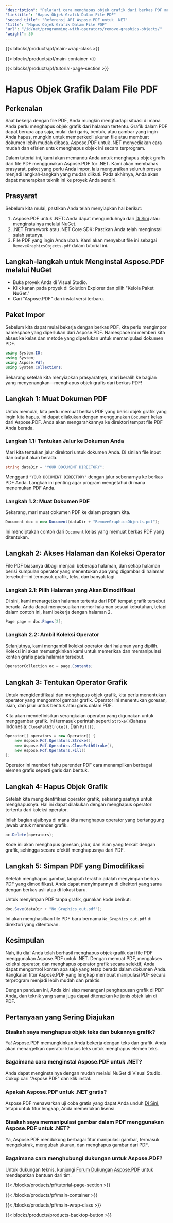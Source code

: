 ```yaml
---
"description": "Pelajari cara menghapus objek grafik dari berkas PDF menggunakan Aspose.PDF untuk .NET dalam panduan langkah demi langkah ini. Sederhanakan tugas manipulasi PDF Anda."
"linktitle": "Hapus Objek Grafik Dalam File PDF"
"second_title": "Referensi API Aspose.PDF untuk .NET"
"title": "Hapus Objek Grafik Dalam File PDF"
"url": "/id/net/programming-with-operators/remove-graphics-objects/"
"weight": 30
---
```


{{< blocks/products/pf/main-wrap-class >}}

{{< blocks/products/pf/main-container >}}

{{< blocks/products/pf/tutorial-page-section >}}

# Hapus Objek Grafik Dalam File PDF

## Perkenalan

Saat bekerja dengan file PDF, Anda mungkin menghadapi situasi di mana Anda perlu menghapus objek grafik dari halaman tertentu. Grafik dalam PDF dapat berupa apa saja, mulai dari garis, bentuk, atau gambar yang ingin Anda hapus, mungkin untuk memperkecil ukuran file atau membuat dokumen lebih mudah dibaca. Aspose.PDF untuk .NET menyediakan cara mudah dan efisien untuk menghapus objek ini secara terprogram.

Dalam tutorial ini, kami akan memandu Anda untuk menghapus objek grafis dari file PDF menggunakan Aspose.PDF for .NET. Kami akan membahas prasyarat, paket yang perlu Anda impor, lalu menguraikan seluruh proses menjadi langkah-langkah yang mudah diikuti. Pada akhirnya, Anda akan dapat menerapkan teknik ini ke proyek Anda sendiri.

## Prasyarat

Sebelum kita mulai, pastikan Anda telah menyiapkan hal berikut:

1. Aspose.PDF untuk .NET: Anda dapat mengunduhnya dari [Di Sini](https://releases.aspose.com/pdf/net/) atau menginstalnya melalui NuGet.
2. .NET Framework atau .NET Core SDK: Pastikan Anda telah menginstal salah satunya.
3. File PDF yang ingin Anda ubah. Kami akan menyebut file ini sebagai `RemoveGraphicsObjects.pdf` dalam tutorial ini.

## Langkah-langkah untuk Menginstal Aspose.PDF melalui NuGet

- Buka proyek Anda di Visual Studio.
- Klik kanan pada proyek di Solution Explorer dan pilih "Kelola Paket NuGet."
- Cari "Aspose.PDF" dan instal versi terbaru.
  
## Paket Impor

Sebelum kita dapat mulai bekerja dengan berkas PDF, kita perlu mengimpor namespace yang diperlukan dari Aspose.PDF. Namespace ini memberi kita akses ke kelas dan metode yang diperlukan untuk memanipulasi dokumen PDF.

```csharp
using System.IO;
using System;
using Aspose.Pdf;
using System.Collections;
```

Sekarang setelah kita menyiapkan prasyaratnya, mari beralih ke bagian yang menyenangkan—menghapus objek grafis dari berkas PDF!

## Langkah 1: Muat Dokumen PDF

Untuk memulai, kita perlu memuat berkas PDF yang berisi objek grafik yang ingin kita hapus. Ini dapat dilakukan dengan menggunakan `Document` kelas dari Aspose.PDF. Anda akan mengarahkannya ke direktori tempat file PDF Anda berada.

### Langkah 1.1: Tentukan Jalur ke Dokumen Anda

Mari kita tentukan jalur direktori untuk dokumen Anda. Di sinilah file input dan output akan berada.

```csharp
string dataDir = "YOUR DOCUMENT DIRECTORY";
```

Mengganti `"YOUR DOCUMENT DIRECTORY"` dengan jalur sebenarnya ke berkas PDF Anda. Langkah ini penting agar program mengetahui di mana menemukan PDF Anda.

### Langkah 1.2: Muat Dokumen PDF

Sekarang, mari muat dokumen PDF ke dalam program kita.

```csharp
Document doc = new Document(dataDir + "RemoveGraphicsObjects.pdf");
```

Ini menciptakan contoh dari `Document` kelas yang memuat berkas PDF yang ditentukan.

## Langkah 2: Akses Halaman dan Koleksi Operator

File PDF biasanya dibagi menjadi beberapa halaman, dan setiap halaman berisi kumpulan operator yang menentukan apa yang digambar di halaman tersebut—ini termasuk grafik, teks, dan banyak lagi.

### Langkah 2.1: Pilih Halaman yang Akan Dimodifikasi

Di sini, kami menargetkan halaman tertentu dari PDF tempat grafik tersebut berada. Anda dapat menyesuaikan nomor halaman sesuai kebutuhan, tetapi dalam contoh ini, kami bekerja dengan halaman 2.

```csharp
Page page = doc.Pages[2];
```

### Langkah 2.2: Ambil Koleksi Operator

Selanjutnya, kami mengambil koleksi operator dari halaman yang dipilih. Koleksi ini akan memungkinkan kami untuk memeriksa dan memanipulasi konten grafis pada halaman tersebut.

```csharp
OperatorCollection oc = page.Contents;
```

## Langkah 3: Tentukan Operator Grafik

Untuk mengidentifikasi dan menghapus objek grafik, kita perlu menentukan operator yang mengontrol gambar grafik. Operator ini menentukan goresan, isian, dan jalur untuk bentuk atau garis dalam PDF.

Kita akan mendefinisikan serangkaian operator yang digunakan untuk menggambar grafik. Ini termasuk perintah seperti `Stroke()`Bahasa Indonesia: `ClosePathStroke()`, Dan `Fill()`.

```csharp
Operator[] operators = new Operator[] {
    new Aspose.Pdf.Operators.Stroke(),
    new Aspose.Pdf.Operators.ClosePathStroke(),
    new Aspose.Pdf.Operators.Fill()
};
```

Operator ini memberi tahu perender PDF cara menampilkan berbagai elemen grafis seperti garis dan bentuk.

## Langkah 4: Hapus Objek Grafik

Setelah kita mengidentifikasi operator grafik, sekarang saatnya untuk menghapusnya. Hal ini dapat dilakukan dengan menghapus operator tertentu dari koleksi operator.

Inilah bagian ajaibnya di mana kita menghapus operator yang bertanggung jawab untuk merender grafik.

```csharp
oc.Delete(operators);
```

Kode ini akan menghapus goresan, jalur, dan isian yang terkait dengan grafik, sehingga secara efektif menghapusnya dari PDF.

## Langkah 5: Simpan PDF yang Dimodifikasi

Setelah menghapus gambar, langkah terakhir adalah menyimpan berkas PDF yang dimodifikasi. Anda dapat menyimpannya di direktori yang sama dengan berkas asli atau di lokasi baru.

Untuk menyimpan PDF tanpa grafik, gunakan kode berikut:

```csharp
doc.Save(dataDir + "No_Graphics_out.pdf");
```

Ini akan menghasilkan file PDF baru bernama `No_Graphics_out.pdf` di direktori yang ditentukan.

## Kesimpulan

Nah, itu dia! Anda telah berhasil menghapus objek grafik dari file PDF menggunakan Aspose.PDF untuk .NET. Dengan memuat PDF, mengakses koleksi operator, dan menghapus operator grafik secara selektif, Anda dapat mengontrol konten apa saja yang tetap berada dalam dokumen Anda. Rangkaian fitur Aspose.PDF yang lengkap membuat manipulasi PDF secara terprogram menjadi lebih mudah dan praktis.

Dengan panduan ini, Anda kini siap menangani penghapusan grafik di PDF Anda, dan teknik yang sama juga dapat diterapkan ke jenis objek lain di PDF.

## Pertanyaan yang Sering Diajukan

### Bisakah saya menghapus objek teks dan bukannya grafik?

Ya! Aspose.PDF memungkinkan Anda bekerja dengan teks dan grafik. Anda akan menargetkan operator khusus teks untuk menghapus elemen teks.

### Bagaimana cara menginstal Aspose.PDF untuk .NET?

Anda dapat menginstalnya dengan mudah melalui NuGet di Visual Studio. Cukup cari "Aspose.PDF" dan klik instal.

### Apakah Aspose.PDF untuk .NET gratis?

Aspose.PDF menawarkan uji coba gratis yang dapat Anda unduh [Di Sini](https://releases.aspose.com/), tetapi untuk fitur lengkap, Anda memerlukan lisensi.

### Bisakah saya memanipulasi gambar dalam PDF menggunakan Aspose.PDF untuk .NET?

Ya, Aspose.PDF mendukung berbagai fitur manipulasi gambar, termasuk mengekstrak, mengubah ukuran, dan menghapus gambar dari PDF.

### Bagaimana cara menghubungi dukungan untuk Aspose.PDF?

Untuk dukungan teknis, kunjungi [Forum Dukungan Aspose.PDF](https://forum.aspose.com/c/pdf/10) untuk mendapatkan bantuan dari tim.

{{< /blocks/products/pf/tutorial-page-section >}}

{{< /blocks/products/pf/main-container >}}

{{< /blocks/products/pf/main-wrap-class >}}

{{< blocks/products/products-backtop-button >}}